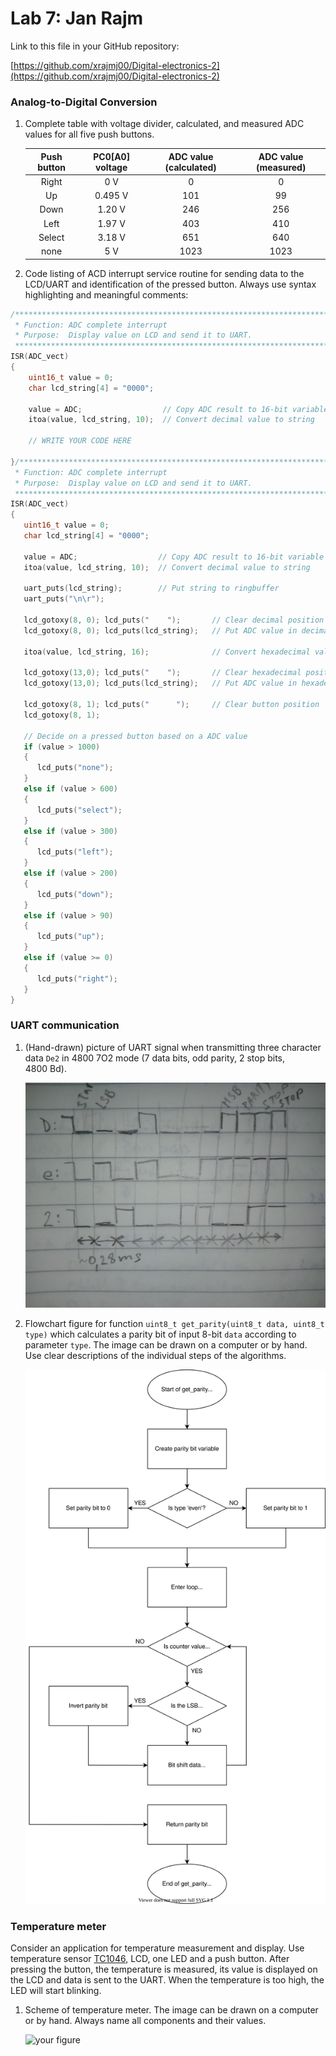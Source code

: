    # Lab 7: Jan Rajm

Link to this file in your GitHub repository:

[https://github.com/xrajmj00/Digital-electronics-2](https://github.com/xrajmj00/Digital-electronics-2)

### Analog-to-Digital Conversion

1. Complete table with voltage divider, calculated, and measured ADC values for all five push buttons.

   | **Push button** | **PC0[A0] voltage** | **ADC value (calculated)** | **ADC value (measured)** |
   | :-: | :-: | :-: | :-: |
   | Right  | 0&nbsp;V 		| 0   	| 0 	|
   | Up     | 0.495&nbsp;V 	| 101 	| 99 	|
   | Down   | 1.20&nbsp;V   	|   246 | 256 	|
   | Left   | 1.97&nbsp;V    	|  403  | 410 	|
   | Select | 3.18&nbsp;V   	|   651 | 640 	|
   | none   | 5&nbsp;V   	|  1023	| 1023 	|

2. Code listing of ACD interrupt service routine for sending data to the LCD/UART and identification of the pressed button. Always use syntax highlighting and meaningful comments:

```c
/**********************************************************************
 * Function: ADC complete interrupt
 * Purpose:  Display value on LCD and send it to UART.
 **********************************************************************/
ISR(ADC_vect)
{
    uint16_t value = 0;
    char lcd_string[4] = "0000";

    value = ADC;                  // Copy ADC result to 16-bit variable
    itoa(value, lcd_string, 10);  // Convert decimal value to string

    // WRITE YOUR CODE HERE

}/**********************************************************************
 * Function: ADC complete interrupt
 * Purpose:  Display value on LCD and send it to UART.
 **********************************************************************/
ISR(ADC_vect)
{
   uint16_t value = 0;
   char lcd_string[4] = "0000";

   value = ADC;                  // Copy ADC result to 16-bit variable
   itoa(value, lcd_string, 10);  // Convert decimal value to string

   uart_puts(lcd_string);        // Put string to ringbuffer
   uart_puts("\n\r");

   lcd_gotoxy(8, 0); lcd_puts("    ");       // Clear decimal position
   lcd_gotoxy(8, 0); lcd_puts(lcd_string);   // Put ADC value in decimal
   
   itoa(value, lcd_string, 16);              // Convert hexadecimal value to string
   
   lcd_gotoxy(13,0); lcd_puts("    ");       // Clear hexadecimal position
   lcd_gotoxy(13,0); lcd_puts(lcd_string);   // Put ADC value in hexadecimal
   
   lcd_gotoxy(8, 1); lcd_puts("      ");     // Clear button position
   lcd_gotoxy(8, 1); 
   
   // Decide on a pressed button based on a ADC value
   if (value > 1000)                             
   {
      lcd_puts("none");
   }
   else if (value > 600)
   {
      lcd_puts("select");
   }
   else if (value > 300)
   {
      lcd_puts("left");
   }
   else if (value > 200)
   {
      lcd_puts("down");
   }
   else if (value > 90)
   {
      lcd_puts("up");
   }
   else if (value >= 0)
   {
      lcd_puts("right");
   }
}
```

### UART communication

1. (Hand-drawn) picture of UART signal when transmitting three character data `De2` in 4800 7O2 mode (7 data bits, odd parity, 2 stop bits, 4800&nbsp;Bd).

   ![your figure](de2_7_1.jpg)

2. Flowchart figure for function `uint8_t get_parity(uint8_t data, uint8_t type)` which calculates a parity bit of input 8-bit `data` according to parameter `type`. The image can be drawn on a computer or by hand. Use clear descriptions of the individual steps of the algorithms.

   ![your figure](de2_7_2.svg)

### Temperature meter

Consider an application for temperature measurement and display. Use temperature sensor [TC1046](http://ww1.microchip.com/downloads/en/DeviceDoc/21496C.pdf), LCD, one LED and a push button. After pressing the button, the temperature is measured, its value is displayed on the LCD and data is sent to the UART. When the temperature is too high, the LED will start blinking.

1. Scheme of temperature meter. The image can be drawn on a computer or by hand. Always name all components and their values.

   ![your figure]()
